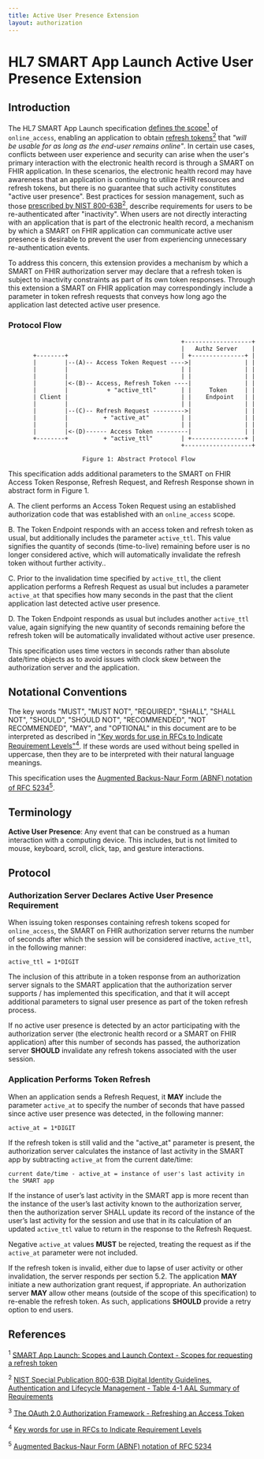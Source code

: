 ```yaml
---
title: Active User Presence Extension
layout: authorization
---
```


# HL7 SMART App Launch Active User Presence Extension

## Introduction

The HL7 SMART App Launch specification [defines the scope<sup>1</sup>][smart-scopes] of ```online_access```, enabling an application to obtain [refresh tokens<sup>2</sup>][oauth2-refresh] that _"will be usable for as long as the end-user remains online"_.  In certain use cases, conflicts between user experience and security can arise when the user's primary interaction with the electronic health record is through a SMART on FHIR application.  In these scenarios, the electronic health record may have awareness that an application is continuing to utilize FHIR resources and refresh tokens, but there is no guarantee that such activity constitutes "active user presence".  Best practices for session management, such as those [prescribed by NIST 800-63B<sup>2</sup>][nist-session-management], describe requirements for users to be re-authenticated after "inactivity".  When users are not directly interacting with an application that is part of the electronic health record, a mechanism by which a SMART on FHIR application can communicate active user presence is desirable to prevent the user from experiencing unnecessary re-authentication events.

To address this concern, this extension provides a mechanism by which a SMART on FHIR authorization server may declare that a refresh token is subject to inactivity constraints as part of its own token responses.  Through this extension a SMART on FHIR application may correspondingly include a parameter in token refresh requests that conveys how long ago the application last detected active user presence.


###  Protocol Flow
```
                                                 +-------------------+
                                                 |   Authz Server    |
       +--------+                                | +---------------+ |
       |        |--(A)-- Access Token Request ---->|               | |
       |        |                                | |               | |
       |        |                                | |               | |
       |        |<-(B)-- Access, Refresh Token ----|               | |
       |        |           + "active_ttl"       | |     Token     | |
       | Client |                                | |    Endpoint   | |
       |        |                                | |               | |
       |        |--(C)-- Refresh Request --------->|               | |
       |        |          + "active_at"         | |               | |
       |        |                                | |               | |
       |        |<-(D)------ Access Token ---------|               | |
       +--------+          + "active_ttl"        | +---------------+ |
                                                 +-------------------+

                     Figure 1: Abstract Protocol Flow
```
This specification adds additional parameters to the SMART on FHIR Access Token Response, Refresh Request, and Refresh Response shown in abstract form in Figure 1.

A. The client performs an Access Token Request using an established authorization code that was established with an ```online_access``` scope.

B. The Token Endpoint responds with an access token and refresh token as usual, but additionally includes the parameter ```active_ttl```.  This value signifies the quantity of seconds (time-to-live) remaining before user is no longer considered active, which will automatically invalidate the refresh token without further activity..

C. Prior to the invalidation time specified by ```active_ttl```, the client application performs a Refresh Request as usual but includes a parameter ```active_at``` that specifies how many seconds in the past that the client application last detected active user presence.

D. The Token Endpoint responds as usual but includes another ```active_ttl``` value, again signifying the new quantity of seconds remaining before the refresh token will be automatically invalidated without active user presence.

This specification uses time vectors in seconds rather than absolute date/time objects as to avoid issues with clock skew between the authorization server and the application.

## Notational Conventions

The key words "MUST", "MUST NOT", "REQUIRED", "SHALL", "SHALL NOT", "SHOULD", "SHOULD NOT", "RECOMMENDED", "NOT RECOMMENDED", "MAY", and "OPTIONAL" in this document are to be interpreted as described in ["Key words for use in RFCs to Indicate Requirement Levels"<sup>4</sup>][ietf-keywords].  If these words are used without being spelled in uppercase, then they are to be interpreted with their natural language meanings.

 This specification uses the [Augmented Backus-Naur Form (ABNF) notation of RFC 5234<sup>5</sup>][RFC5234].

## Terminology

__Active User Presence__: Any event that can be construed as a human interaction with a computing device.  This includes, but is not limited to mouse, keyboard, scroll, click, tap, and gesture interactions.

## Protocol

### Authorization Server Declares Active User Presence Requirement

When issuing token responses containing refresh tokens scoped for ```online_access```, the SMART on FHIR authorization server returns the number of seconds after which the session will be considered inactive, ```active_ttl```, in the following manner:

```
active_ttl = 1*DIGIT
```

The inclusion of this attribute in a token response from an authorization server signals to the SMART application that the authorization server supports / has implemented this specification, and that it will accept additional parameters to signal user presence as part of the token refresh process.

If no active user presence is detected by an actor participating with the authorization server (the electronic health record or a SMART on FHIR application) after this number of seconds has passed, the authorization server __SHOULD__ invalidate any refresh tokens associated with the user session.

### Application Performs Token Refresh

When an application sends a Refresh Request, it __MAY__ include the parameter ```active_at``` to specify the number of seconds that have passed since active user presence was detected, in the following manner:

```
active_at = 1*DIGIT
```

If the refresh token is still valid and the "active_at" parameter is present, the authorization server calculates the instance of last activity in the SMART app by subtracting ```active_at``` from the current date/time:

```
current date/time - active_at = instance of user's last activity in the SMART app
```

If the instance of user’s last activity in the SMART app is more recent than the instance of the user’s last activity known to the authorization server, then the authorization server SHALL update its record of the instance of the user’s last activity for the session and use that in its calculation of an updated ```active_ttl``` value to return in the response to the Refresh Request.

Negative ```active_at``` values __MUST__ be rejected, treating the request as if the ```active_at``` parameter were not included.

If the refresh token is invalid, either due to lapse of user activity or other invalidation, the server responds per section 5.2.  The application __MAY__ initiate a new authorization grant request, if appropriate.  An authorization server __MAY__ allow other means (outside of the scope of this specification) to re-enable the refresh token.  As such, applications __SHOULD__ provide a retry option to end users.

## References

<sup>1</sup> [SMART App Launch: Scopes and Launch Context - Scopes for requesting a refresh token][smart-scopes]

<sup>2</sup> [NIST Special Publication 800-63B Digital Identity Guidelines, Authentication and Lifecycle Management - Table 4-1 AAL Summary of Requirements][nist-session-management]

<sup>3</sup> [The OAuth 2.0 Authorization Framework - Refreshing an Access Token][oauth2-refresh]

<sup>4</sup> [Key words for use in RFCs to Indicate Requirement Levels][ietf-keywords]

<sup>5</sup> [Augmented Backus-Naur Form (ABNF) notation of RFC 5234][RFC5234]

[smart-scopes]: http://hl7.org/fhir/smart-app-launch/1.0.0/scopes-and-launch-context/index.html#scopes-for-requesting-a-refresh-token
[nist-session-management]: https://pages.nist.gov/800-63-3/sp800-63b.html#63bSec4-Table1
[oauth2-refresh]: https://tools.ietf.org/html/rfc6749#section-6
[ietf-keywords]: https://tools.ietf.org/html/rfc2119
[RFC5234]: https://tools.ietf.org/html/rfc5234
